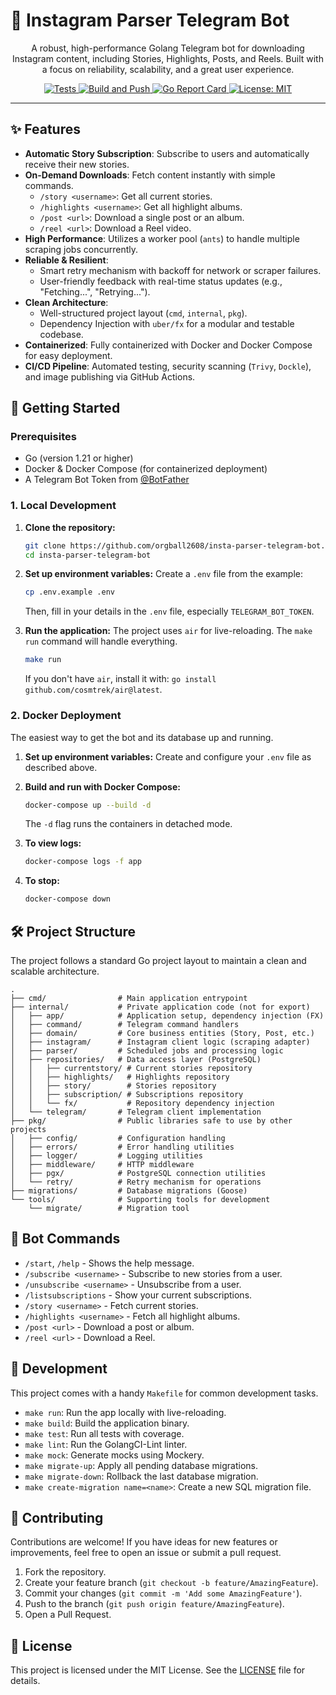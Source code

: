 # 🤖 Instagram Parser Telegram Bot

<!-- <p align="center">
  <img src="https://i.imgur.com/your-logo-image-url.png" alt="Bot Logo" width="150"/>
</p> -->

<p align="center">
  A robust, high-performance Golang Telegram bot for downloading Instagram content, including Stories, Highlights, Posts, and Reels. Built with a focus on reliability, scalability, and a great user experience.
</p>

<p align="center">
  <!-- Badges -->
  <a href="https://github.com/orgball2608/insta-parser-telegram-bot/actions/workflows/test.yml">
    <img src="https://github.com/orgball2608/insta-parser-telegram-bot/actions/workflows/test.yml/badge.svg" alt="Tests">
  </a>
  <a href="https://github.com/orgball2608/insta-parser-telegram-bot/actions/workflows/build_and_push.yml">
    <img src="https://github.com/orgball2608/insta-parser-telegram-bot/actions/workflows/build_and_push.yml/badge.svg" alt="Build and Push">
  </a>
  <a href="https://goreportcard.com/report/github.com/orgball2608/insta-parser-telegram-bot">
    <img src="https://goreportcard.com/badge/github.com/orgball2608/insta-parser-telegram-bot" alt="Go Report Card">
  </a>
  <a href="https://opensource.org/licenses/MIT">
    <img src="https://img.shields.io/badge/License-MIT-blue.svg" alt="License: MIT">
  </a>
</p>

---

## ✨ Features

-   **Automatic Story Subscription**: Subscribe to users and automatically receive their new stories.
-   **On-Demand Downloads**: Fetch content instantly with simple commands.
    -   `/story <username>`: Get all current stories.
    -   `/highlights <username>`: Get all highlight albums.
    -   `/post <url>`: Download a single post or an album.
    -   `/reel <url>`: Download a Reel video.
-   **High Performance**: Utilizes a worker pool (`ants`) to handle multiple scraping jobs concurrently.
-   **Reliable & Resilient**:
    -   Smart retry mechanism with backoff for network or scraper failures.
    -   User-friendly feedback with real-time status updates (e.g., "Fetching...", "Retrying...").
-   **Clean Architecture**:
    -   Well-structured project layout (`cmd`, `internal`, `pkg`).
    -   Dependency Injection with `uber/fx` for a modular and testable codebase.
-   **Containerized**: Fully containerized with Docker and Docker Compose for easy deployment.
-   **CI/CD Pipeline**: Automated testing, security scanning (`Trivy`, `Dockle`), and image publishing via GitHub Actions.

## 🚀 Getting Started

### Prerequisites

-   Go (version 1.21 or higher)
-   Docker & Docker Compose (for containerized deployment)
-   A Telegram Bot Token from [@BotFather](https://t.me/BotFather)

### 1. Local Development

1.  **Clone the repository:**
    ```bash
    git clone https://github.com/orgball2608/insta-parser-telegram-bot.git
    cd insta-parser-telegram-bot
    ```

2.  **Set up environment variables:**
    Create a `.env` file from the example:
    ```bash
    cp .env.example .env
    ```
    Then, fill in your details in the `.env` file, especially `TELEGRAM_BOT_TOKEN`.

3.  **Run the application:**
    The project uses `air` for live-reloading. The `make run` command will handle everything.
    ```bash
    make run
    ```
    If you don't have `air`, install it with: `go install github.com/cosmtrek/air@latest`.

### 2. Docker Deployment

The easiest way to get the bot and its database up and running.

1.  **Set up environment variables:**
    Create and configure your `.env` file as described above.

2.  **Build and run with Docker Compose:**
    ```bash
    docker-compose up --build -d
    ```
    The `-d` flag runs the containers in detached mode.

3.  **To view logs:**
    ```bash
    docker-compose logs -f app
    ```

4.  **To stop:**
    ```bash
    docker-compose down
    ```

## 🛠️ Project Structure

The project follows a standard Go project layout to maintain a clean and scalable architecture.
```
.
├── cmd/                # Main application entrypoint
├── internal/           # Private application code (not for export)
│   ├── app/            # Application setup, dependency injection (FX)
│   ├── command/        # Telegram command handlers
│   ├── domain/         # Core business entities (Story, Post, etc.)
│   ├── instagram/      # Instagram client logic (scraping adapter)
│   ├── parser/         # Scheduled jobs and processing logic
│   ├── repositories/   # Data access layer (PostgreSQL)
│   │   ├── currentstory/ # Current stories repository
│   │   ├── highlights/   # Highlights repository
│   │   ├── story/        # Stories repository
│   │   ├── subscription/ # Subscriptions repository
│   │   └── fx/           # Repository dependency injection
│   └── telegram/       # Telegram client implementation
├── pkg/                # Public libraries safe to use by other projects
│   ├── config/         # Configuration handling
│   ├── errors/         # Error handling utilities
│   ├── logger/         # Logging utilities
│   ├── middleware/     # HTTP middleware
│   ├── pgx/            # PostgreSQL connection utilities
│   └── retry/          # Retry mechanism for operations
├── migrations/         # Database migrations (Goose)
└── tools/              # Supporting tools for development
    └── migrate/        # Migration tool
```


## 🤖 Bot Commands

-   `/start`, `/help` - Shows the help message.
-   `/subscribe <username>` - Subscribe to new stories from a user.
-   `/unsubscribe <username>` - Unsubscribe from a user.
-   `/listsubscriptions` - Show your current subscriptions.
-   `/story <username>` - Fetch current stories.
-   `/highlights <username>` - Fetch all highlight albums.
-   `/post <url>` - Download a post or album.
-   `/reel <url>` - Download a Reel.

## 🧰 Development

This project comes with a handy `Makefile` for common development tasks.

-   `make run`: Run the app locally with live-reloading.
-   `make build`: Build the application binary.
-   `make test`: Run all tests with coverage.
-   `make lint`: Run the GolangCI-Lint linter.
-   `make mock`: Generate mocks using Mockery.
-   `make migrate-up`: Apply all pending database migrations.
-   `make migrate-down`: Rollback the last database migration.
-   `make create-migration name=<name>`: Create a new SQL migration file.

## 🤝 Contributing

Contributions are welcome! If you have ideas for new features or improvements, feel free to open an issue or submit a pull request.

1.  Fork the repository.
2.  Create your feature branch (`git checkout -b feature/AmazingFeature`).
3.  Commit your changes (`git commit -m 'Add some AmazingFeature'`).
4.  Push to the branch (`git push origin feature/AmazingFeature`).
5.  Open a Pull Request.

## 📄 License

This project is licensed under the MIT License. See the [LICENSE](LICENSE) file for details.